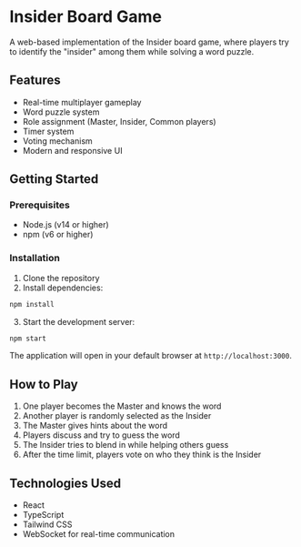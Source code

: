 # Insider Board Game

A web-based implementation of the Insider board game, where players try to identify the "insider" among them while solving a word puzzle.

## Features

- Real-time multiplayer gameplay
- Word puzzle system
- Role assignment (Master, Insider, Common players)
- Timer system
- Voting mechanism
- Modern and responsive UI

## Getting Started

### Prerequisites

- Node.js (v14 or higher)
- npm (v6 or higher)

### Installation

1. Clone the repository
2. Install dependencies:
```bash
npm install
```

3. Start the development server:
```bash
npm start
```

The application will open in your default browser at `http://localhost:3000`.

## How to Play

1. One player becomes the Master and knows the word
2. Another player is randomly selected as the Insider
3. The Master gives hints about the word
4. Players discuss and try to guess the word
5. The Insider tries to blend in while helping others guess
6. After the time limit, players vote on who they think is the Insider

## Technologies Used

- React
- TypeScript
- Tailwind CSS
- WebSocket for real-time communication 